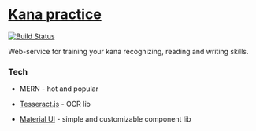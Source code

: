 # [Kana practice](https://kanapractice.tk)

[![Build Status](https://travis-ci.com/chematus/kana-practice.svg?branch=master)](https://travis-ci.com/github/chematus/kana-practice)

Web-service for training your kana recognizing, reading and writing skills.

### Tech

- MERN - hot and popular
- [Tesseract.js] - OCR lib
- [Material UI] - simple and customizable component lib

  [tesseract.js]: https://github.com/naptha/tesseract.js
  [material ui]: https://github.com/mui-org/material-ui
